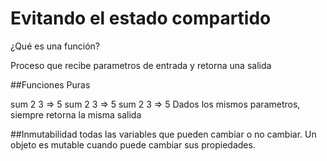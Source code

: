 # Evitando el estado compartido

¿Qué es una función?

Proceso que recibe parametros de entrada y retorna una salida

##Funciones Puras

sum 2 3 =>  5
sum 2 3 =>  5
sum 2 3 =>  5
Dados los mismos parametros, siempre retorna la misma salida

##Inmutabilidad
todas las variables que pueden cambiar o no cambiar. Un objeto es mutable cuando puede cambiar sus propiedades. 